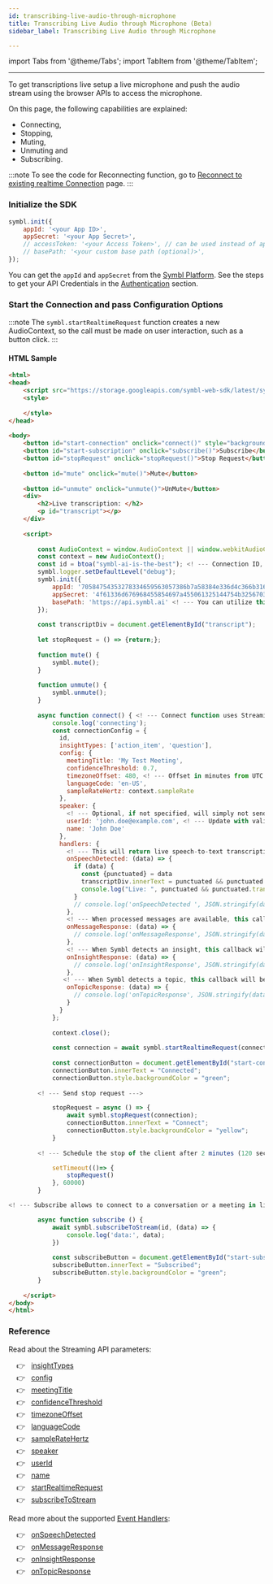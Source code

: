 ```yaml
---
id: transcribing-live-audio-through-microphone
title: Transcribing Live Audio through Microphone (Beta)
sidebar_label: Transcribing Live Audio through Microphone

---
```


import Tabs from '@theme/Tabs';
import TabItem from '@theme/TabItem';

---

To get transcriptions live setup a live microphone and push the audio stream using the browser APIs to access the microphone.

On this page, the following capabilities are explained:

- Connecting, 
- Stopping, 
- Muting, 
- Unmuting and 
- Subscribing. 

:::note 
To see the code for Reconnecting function, go to [Reconnect to existing realtime Connection](/docs/web-sdk/reconnecting-real-time) page. 
:::

### Initialize the SDK

```js
symbl.init({
	appId: '<your App ID>',
	appSecret: '<your App Secret>',
	// accessToken: '<your Access Token>', // can be used instead of appId and appSecret
	// basePath: '<your custom base path (optional)>',
});
```

You can get the `appId` and `appSecret` from the [Symbl Platform](https://platform.symbl.ai).
See the steps to get your API Credentials in the [Authentication](/docs/developer-tools/authentication) section. 

### Start the Connection and pass Configuration Options

:::note 
The `symbl.startRealtimeRequest` function creates a new AudioContext, so the call must be made on user interaction, such as a button click.
:::

#### HTML Sample

```html
<html>
<head>
	<script src="https://storage.googleapis.com/symbl-web-sdk/latest/symbl.min.js"></script>
	<style>
​
	</style>
</head>
​
<body>
	<button id="start-connection" onclick="connect()" style="background: yellow;">Connect</button>
	<button id="start-subscription" onclick="subscribe()">Subscribe</button>
	<button id="stopRequest" onclick="stopRequest()">Stop Request</button>
​
	<button id="mute" onclick="mute()">Mute</button>
​
	<button id="unmute" onclick="unmute()">UnMute</button>
	<div>
		<h2>Live transcription: </h2>
		<p id="transcript"></p>
	</div>
​
	<script>
​
		const AudioContext = window.AudioContext || window.webkitAudioContext; <! --- converts the audio of mic to required context ---> 
		const context = new AudioContext();
		const id = btoa("symbl-ai-is-the-best"); <! --- Connection ID, use a unique string value here ---> 
		symbl.logger.setDefaultLevel("debug");
		symbl.init({
			appId: '70584754353278334659563057386b7a58384e336d4c366b31634b4658437a78',
			appSecret: '4f61336d676968455854697a455061325144754b325670314931474a357952664e5541333743626843305f516c6b7765753838324d6350444b74794270537068',
			basePath: 'https://api.symbl.ai' <! --- You can utilize this for Labs API base path ---> 
		});
​
		const transcriptDiv = document.getElementById("transcript");
​
		let stopRequest = () => {return;};
​
		function mute() {
			symbl.mute();
		}
​
		function unmute() {
			symbl.unmute();
		}
​
		async function connect() { <! --- Connect function uses Streaming API parameters ---> 
			console.log('connecting');
			const connectionConfig = {
		      id,
		      insightTypes: ['action_item', 'question'],
		      config: {
		        meetingTitle: 'My Test Meeting',
		        confidenceThreshold: 0.7,
		        timezoneOffset: 480, <! --- Offset in minutes from UTC ---> 
		        languageCode: 'en-US',
				sampleRateHertz: context.sampleRate
		      },
		      speaker: {
		        <! --- Optional, if not specified, will simply not send an email in the end. --->
		        userId: 'john.doe@example.com', <! --- Update with valid email --->
		        name: 'John Doe'
		      },
		      handlers: {
		        <! --- This will return live speech-to-text transcription of the call. --->
		        onSpeechDetected: (data) => {
		          if (data) {
		            const {punctuated} = data
					transcriptDiv.innerText = punctuated && punctuated.transcript;
					console.log("Live: ", punctuated && punctuated.transcript)
		          }
		          // console.log('onSpeechDetected ', JSON.stringify(data, null, 2));
		        },
		        <! --- When processed messages are available, this callback will be called. --->
		        onMessageResponse: (data) => {
		          // console.log('onMessageResponse', JSON.stringify(data, null, 2))
		        },
		        <! --- When Symbl detects an insight, this callback will be called. --->
		        onInsightResponse: (data) => {
		          // console.log('onInsightResponse', JSON.stringify(data, null, 2))
		        },
		       <! --- When Symbl detects a topic, this callback will be called. --->
		        onTopicResponse: (data) => {
		          // console.log('onTopicResponse', JSON.stringify(data, null, 2))
		        }
		      }
		    };
​
		    context.close();
​
			const connection = await symbl.startRealtimeRequest(connectionConfig, true);
​
			const connectionButton = document.getElementById("start-connection")
			connectionButton.innerText = "Connected";
			connectionButton.style.backgroundColor = "green";
​
​        <! --- Send stop request --->

			stopRequest = async () => {
				await symbl.stopRequest(connection);
				connectionButton.innerText = "Connect";
				connectionButton.style.backgroundColor = "yellow";
			}
​
        <! --- Schedule the stop of the client after 2 minutes (120 sec) --->

			setTimeout(()=> {
				stopRequest()
			}, 60000)
		}

<! --- Subscribe allows to connect to a conversation or a meeting in listen-only mode. --->​

		async function subscribe () {
			await symbl.subscribeToStream(id, (data) => {
				console.log('data:', data);
			})
​
			const subscribeButton = document.getElementById("start-subscription");
			subscribeButton.innerText = "Subscribed";
			subscribeButton.style.backgroundColor = "green";
		}
​
	</script>
</body>
</html>
```

### Reference

Read about the Streaming API parameters:

&nbsp; &nbsp; 👉 &nbsp; [insightTypes](/docs/streaming-api/api-reference#main-message-body) <br/>
&nbsp; &nbsp; 👉 &nbsp; [config](/docs/streaming-api/api-reference#config) <br/>
&nbsp; &nbsp; 👉 &nbsp; [meetingTitle](/docs/streaming-api/api-reference#config) <br/>
&nbsp; &nbsp; 👉 &nbsp; [confidenceThreshold](/docs/streaming-api/api-reference#config) <br/>
&nbsp; &nbsp; 👉 &nbsp; [timezoneOffset](/docs/streaming-api/api-reference#config) <br/>
&nbsp; &nbsp; 👉 &nbsp; [languageCode](/docs/streaming-api/api-reference#config) <br/>
&nbsp; &nbsp; 👉 &nbsp; [sampleRateHertz](/docs/streaming-api/api-reference#speech-recognition) <br/>
&nbsp; &nbsp; 👉 &nbsp; [speaker](/docs/streaming-api/api-reference#speaker) <br/>
&nbsp; &nbsp; 👉 &nbsp; [userId](/docs/streaming-api/api-reference#speaker) <br/>
&nbsp; &nbsp; 👉 &nbsp; [name](/docs/streaming-api/api-reference#speaker) <br/>
&nbsp; &nbsp; 👉 &nbsp; [startRealtimeRequest](/docs/web-sdk/web-sdk-reference#startrealtimerequest) <br/>
&nbsp; &nbsp; 👉 &nbsp; [subscribeToStream](/docs/web-sdk/web-sdk-reference#subscribetostream) <br/>


Read more about the supported [Event Handlers](/docs/web-sdk/web-sdk-reference#event-handlers):

&nbsp; &nbsp; 👉 &nbsp; [onSpeechDetected](/docs/web-sdk/web-sdk-reference#onspeechdetected) <br/>
&nbsp; &nbsp; 👉 &nbsp; [onMessageResponse](/docs/web-sdk/web-sdk-reference#onmessageresponse) <br/>
&nbsp; &nbsp; 👉 &nbsp; [onInsightResponse](/docs/web-sdk/web-sdk-reference#oninsightresponse) <br/>
&nbsp; &nbsp; 👉 &nbsp; [onTopicResponse](/docs/web-sdk/web-sdk-reference#ontopicresponse)

 